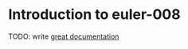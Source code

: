 # Introduction to euler-008

TODO: write [great documentation](http://jacobian.org/writing/what-to-write/)
